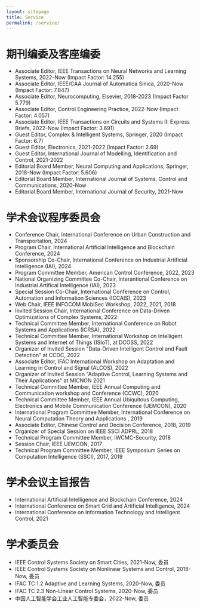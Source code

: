 ```yaml
---
layout: sitepage
title: Service
permalink: /service/
---
```


# 期刊编委及客座编委 #

* Associate Editor, IEEE Transactions on Neural Networks and Learning Systems, 2022-Now (Impact Factor: 14.255)
* Associate Editor, IEEE/CAA Journal of Automatica Sinica, 2020-Now (Impact Factor: 7.847)
* Associate Editor, Neurocomputing, Elsevier, 2018-2023 (Impact Factor 5.779)
* Associate Editor, Control Engineering Practice, 2022-Now (Impact Factor: 4.057) 
* Associate Editor, IEEE Transactions on Circuits and Systems II: Express Briefs, 2022-Now (Impact Factor: 3.691)
* Guest Editor, Complex & Intelligent Systems, Springer, 2020 (Impact Factor: 6.7)
* Guest Editor, Electronics, 2021-2022 (Impact Factor: 2.69)
* Guest Editor, International Journal of Modelling, Identification and Control, 2021-2022 
* Editorial Board Member, Neural Computing and Applications, Springer, 2018-Now (Impact Factor: 5.606)
* Editorial Board Member, International Journal of Systems, Control and Communications, 2020-Now
* Editorial Board Member, International Journal of Security, 2021-Now

# 学术会议程序委员会 #

* Conference Chair, International Conference on Urban Construction and Transportation, 2024
* Program Chair, International Artificial Intelligence and Blockchain Conference, 2024
* Sponsorship Co-Chair, International Conference on Industrial Artificial Intelligence (IAI), 2024
* Program Committee Member, American Control Conference, 2022, 2023
* National Organizing Committee Co-Chair, Interantional Conference on Industrial Artifical Intelligence (IAI), 2023
* Special Session Co-Chair, International Conference on Control, Automation and Information Sciences (ICCAIS), 2023
* Web Chair, IEEE INFOCOM MobiSec Workshop, 2022, 2021, 2018
* Invited Session Chair, International Conference on Data-Driven Optimizations of Complex Systems, 2022
* Technical Committee Member, International Conference on Robot Systems and Applications (ICRSA), 2022 
* Technical Committee Member, International Workshop on Intelligent Systems and Internet of Things (ISIoT), at DCOSS, 2022
* Organizer of Invited Session "Data-Driven Intelligent Control and Fault Detection" at CCDC, 2022
* Associate Editor,  IFAC International Workshop on Adaptation and Learning in Control and Signal (ALCOS), 2022 
* Organizer of Invited Session "Adaptive Control, Learning Systems and Their Applications" at MICNON 2021 
* Technical Committee Member, IEEE Annual Computing and Communication workshop and Conference (CCWC), 2020
* Technical Committee Member, IEEE Annual Ubiquitous Computing, Electronics and Mobile Communication Conference  (UEMCON), 2020
* International Program Committee Member, International Conference on Neural Computation Theory and Applications , 2019
* Associate Editor, Chinese Control and Decision Conference, 2018, 2019
* Organizer of Special Session on IEEE SSCI ADPRL, 2018
* Technical Program Committee Member, IWCMC-Security, 2018 
* Session Chair, IEEE UEMCON, 2017
* Technical Program Committee Member, IEEE Symposium Series on Computation Intelligence (SSCI), 2017, 2019

# 学术会议主旨报告 #

* International Artificial Intelligence and Blockchain Conference, 2024
* International Conference on Smart Grid and Artificial Intelligence, 2024
* International Conference on Information Technology and Intelligent Control, 2021


# 学术委员会 #

* IEEE Control Systems Society on  Smart Cities, 2021-Now, 委员
* IEEE Control Systems Society on  Nonlinear Systems and Control, 2018-Now, 委员
* IFAC TC 1.2 Adaptive and Learning Systems, 2020-Now, 委员
* IFAC TC 2.3 Non-Linear Control Systems, 2020-Now, 委员
* 中国人工智能学会工业人工智能专委会，2022-Now, 委员

